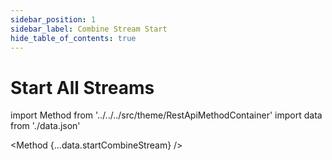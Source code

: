 ```yaml
---
sidebar_position: 1
sidebar_label: Combine Stream Start
hide_table_of_contents: true
---
```


# Start All Streams

import Method from '../../../src/theme/RestApiMethodContainer'
import data from './data.json'

<Method
{...data.startCombineStream}
/>
